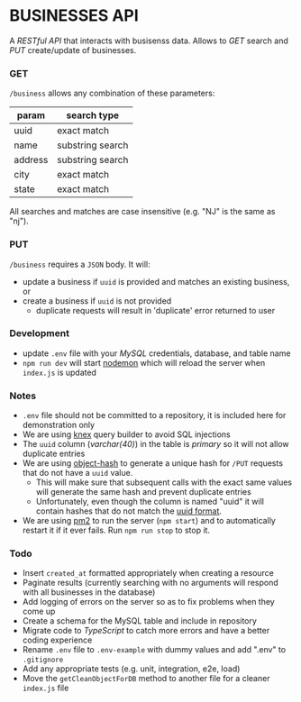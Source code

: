 # BUSINESSES API

A _RESTful API_ that interacts with busisenss data. Allows to *GET* search and *PUT* create/update of businesses.

### GET

`/business` allows any combination of these parameters:

| param   | search type |
| ------- | ----------- |
| uuid    | exact match |
| name    | substring search |
| address | substring search |
| city    | exact match |
| state   | exact match |

All searches and matches are case insensitive (e.g. "NJ" is the same as "nj").

### PUT

`/business` requires a `JSON` body. It will:

- update a business if `uuid` is provided and matches an existing business, or
- create a business if `uuid` is not provided
    - duplicate requests will result in 'duplicate' error returned to user

### Development

- update `.env` file with your _MySQL_ credentials, database, and table name
- `npm run dev` will start [nodemon](https://github.com/remy/nodemon) which will reload the server when `index.js` is updated

### Notes

- `.env` file should not be committed to a repository, it is included here for demonstration only
- We are using [knex](https://github.com/knex/knex) query builder to avoid SQL injections
- The `uuid` column (_varchar(40)_) in the table is _primary_ so it will not allow duplicate entries
- We are using [object-hash](https://github.com/puleos/object-hash) to generate a unique hash for `/PUT` requests that do not have a `uuid` value.
   - This will make sure that subsequent calls with the exact same values will generate the same hash and prevent duplicate entries
   - Unfortunately, even though the column is named "uuid" it will contain hashes that do not match the [uuid format](https://en.wikipedia.org/wiki/Universally_unique_identifier#Format).
- We are using [pm2](https://github.com/Unitech/pm2) to run the server (`npm start`) and to automatically restart it if it ever fails. Run `npm run stop` to stop it.

### Todo

- Insert `created_at` formatted appropriately when creating a resource
- Paginate results (currently searching with no arguments will respond with all businesses in the database)
- Add logging of errors on the server so as to fix problems when they come up
- Create a schema for the MySQL table and include in repository
- Migrate code to _TypeScript_ to catch more errors and have a better coding experience
- Rename `.env` file to `.env-example` with dummy values and add ".env" to `.gitignore`
- Add any appropriate tests (e.g. unit, integration, e2e, load)
- Move the `getCleanObjectForDB` method to another file for a cleaner `index.js` file
